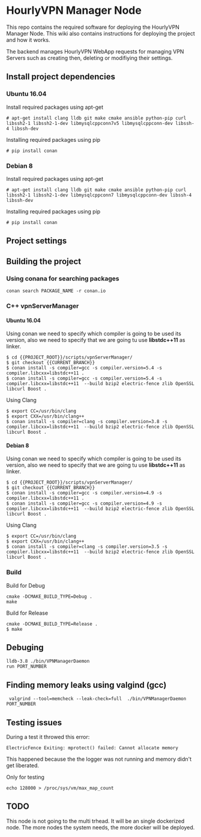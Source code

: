 # HourlyVPN Manager Node

This repo contains the required software for deploying the HourlyVPN Manager Node. This wiki also contains instructions for deploying the project and how it works.

The backend manages HourlyVPN WebApp requests for managing VPN Servers such as creating then, deleting or modifiying their settings.


## Install project dependencies

### Ubuntu 16.04

Install required packages using apt-get

```
# apt-get install clang lldb git make cmake ansible python-pip curl libssh2-1 libssh2-1-dev libmysqlcppconn7v5 libmysqlcppconn-dev libssh-4 libssh-dev
```

Installing required packages using pip

```
# pip install conan
```

### Debian 8
Install required packages using apt-get

```
# apt-get install clang lldb git make cmake ansible python-pip curl libssh2-1 libssh2-1-dev libmysqlcppconn7 libmysqlcppconn-dev libssh-4 libssh-dev
```

Installing required packages using pip

```
# pip install conan
```
## Project settings

## Building the project

### Using conana for searching packages
```
conan search PACKAGE_NAME -r conan.io 
```
### C++ vpnServerManager

#### Ubuntu 16.04

Using conan we need to specify which compiler is going to be used its version, also we need to specify that we are going tu use  **libstdc++11** as linker.
```
$ cd {{PROJECT_ROOT}}/scripts/vpnServerManager/
$ git checkout {{CURRENT_BRANCH}}
$ conan install -s compiler=gcc -s compiler.version=5.4 -s compiler.libcxx=libstdc++11 .
$ conan install -s compiler=gcc -s compiler.version=5.4 -s compiler.libcxx=libstdc++11  --build bzip2 electric-fence zlib OpenSSL libcurl Boost .
```


Using Clang
```
$ export CC=/usr/bin/clang
$ export CXX=/usr/bin/clang++
$ conan install -s compiler=clang -s compiler.version=3.8 -s compiler.libcxx=libstdc++11  --build bzip2 electric-fence zlib OpenSSL libcurl Boost .
```

#### Debian 8

Using conan we need to specify which compiler is going to be used its version, also we need to specify that we are going tu use  **libstdc++11** as linker.
```
$ cd {{PROJECT_ROOT}}/scripts/vpnServerManager/
$ git checkout {{CURRENT_BRANCH}}
$ conan install -s compiler=gcc -s compiler.version=4.9 -s compiler.libcxx=libstdc++11 .
$ conan install -s compiler=gcc -s compiler.version=4.9 -s compiler.libcxx=libstdc++11  --build bzip2 electric-fence zlib OpenSSL libcurl Boost .
```

Using Clang
```
$ export CC=/usr/bin/clang
$ export CXX=/usr/bin/clang++
$ conan install -s compiler=clang -s compiler.version=3.5 -s compiler.libcxx=libstdc++11  --build bzip2 electric-fence zlib OpenSSL libcurl Boost .
```

### Build

Build for Debug
```
cmake -DCMAKE_BUILD_TYPE=Debug .
make
```
Build for Release
```
cmake -DCMAKE_BUILD_TYPE=Release .
$ make
```

## Debuging
```
lldb-3.8 ./bin/VPNManagerDaemon
run PORT_NUMBER
```

## Finding memory leaks using valgind (gcc)
```
 valgrind --tool=memcheck --leak-check=full  ./bin/VPNManagerDaemon PORT_NUMBER
```

## Testing issues

During a test it throwed this error:
```
ElectricFence Exiting: mprotect() failed: Cannot allocate memory
```

This happened because the the logger was not running and memory didn't get liberated.

Only for testing
```
echo 128000 > /proc/sys/vm/max_map_count
```

## TODO

This node is not going to the multi trhead. It will be an single dockerized node. The more nodes the system needs, the more docker will be deployed.
